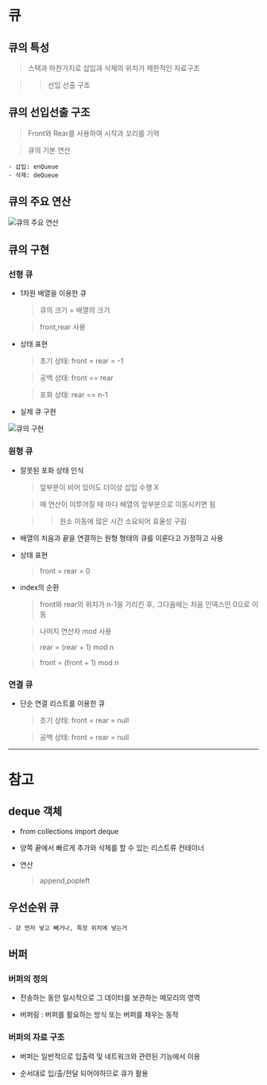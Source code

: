 # 큐

## 큐의 특성

> 스택과 마찬가지로 삽입과 삭제의 위치가 제한적인 자료구조

>> 선입 선출 구조

## 큐의 선입선출 구조

> Front와 Rear를 사용하여 시작과 꼬리를 기억

> 큐의 기본 연산

    - 삽입: enQueue
    - 삭제: deQueue

## 큐의 주요 연산

![큐의 주요 연산](https://github.com/Demopeu/TLI/assets/156268475/4222e84e-6828-4044-ba7d-4f3b93a6c715)

## 큐의 구현

### 선형 큐

- 1차원 배열을 이용한 큐

    > 큐의 크기 = 배열의 크기

    > front,rear 사용

- 상태 표현

    > 초기 상태: front = rear = -1

    > 공백 상태: front == rear

    > 포화 상태: rear == n-1

- 실제 큐 구현

![큐의 구현](https://github.com/Demopeu/TLI/assets/156268475/98b3f3ed-0a4d-4e06-bd23-f973a10998ab)

### 원형 큐

- 잘못된 포화 상태 인식

    > 앞부분이 비어 있어도 더이상 삽입 수행 X

    > 매 연산이 이루어질 때 마다 배열의 앞부분으로 이동시키면 됨

    >> 원소 이동에 많은 시간 소요되어 효율성 구림

- 배열의 처음과 끝을 연결하는 원형 형태의 큐를 이룬다고 가정하고 사용

- 상태 표현

    > front = rear = 0

- index의 순환

    > front와 rear의 위치가 n-1을 가리킨 후, 그다음에는 처음 인덱스인 0으로 이동

    > 나머지 연산자 mod 사용

    > rear = (rear + 1) mod n

    > front = (front + 1) mod n

### 연결 큐

- 단순 연결 리스트를 이용한 큐

    > 초기 상태: front = rear = null

    > 공백 상태: front = rear = null

---

# 참고

## deque 객체

- from collections import deque

- 양쪽 끝에서 빠르게 추가와 삭제를 할 수 있는 리스트류 컨테이너

- 연산

    > append,popleft

## 우선순위 큐

    - 걍 먼저 넣고 빼거나, 특정 위치에 넣는거

## 버퍼

### 버퍼의 정의

- 전송하는 동안 일시적으로 그 데이터를 보관하는 메모리의 영역

- 버퍼링 : 버퍼를 활요하는 방식 또는 버퍼를 채우는 동작

### 버퍼의 자료 구조

- 버퍼는 일반적으로 입출력 및 네트워크와 관련된 기능에서 이용

- 순서대로 입/출/전달 되어야하므로 큐가 활용